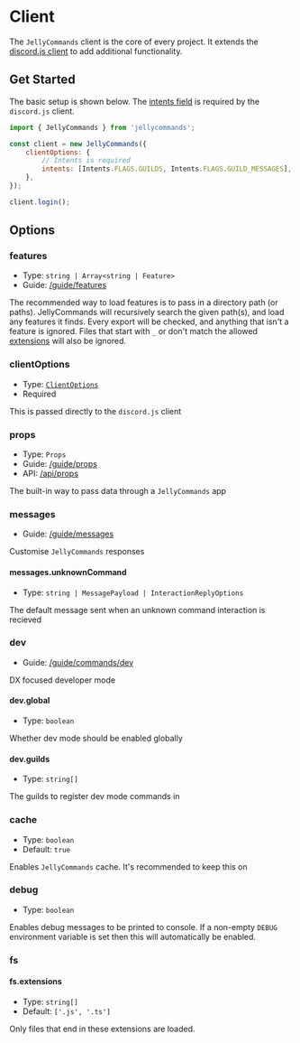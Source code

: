 # Client

The `JellyCommands` client is the core of every project.  It extends the [discord.js client](https://discord.js.org/#/docs/discord.js/main/class/Client) to add additional functionality.

## Get Started

The basic setup is shown below. The [intents field](https://discord.js.org/#/docs/discord.js/main/typedef/IntentsResolvable) is required by the `discord.js` client.

```js
import { JellyCommands } from 'jellycommands';

const client = new JellyCommands({
    clientOptions: {
        // Intents is required
        intents: [Intents.FLAGS.GUILDS, Intents.FLAGS.GUILD_MESSAGES],
    },
});

client.login();
```

## Options

### features

- Type: `string | Array<string | Feature>`
- Guide: [/guide/features](/guide/features)

The recommended way to load features is to pass in a directory path (or paths). JellyCommands will recursively search the given path(s), and load any features it finds. Every export will be checked, and anything that isn't a feature is ignored. Files that start with `_` or don't match the allowed [extensions](#fs-extensions) will also be ignored.

### clientOptions

- Type: [`ClientOptions`](https://discord.js.org/#/docs/discord.js/main/typedef/ClientOptions)
- Required

This is passed directly to the `discord.js` client

### props

- Type: `Props`
- Guide: [/guide/props](/guide/props)
- API: [/api/props](/api/props)

The built-in way to pass data through a `JellyCommands` app

### messages

- Guide: [/guide/messages](/guide/messages)

Customise `JellyCommands` responses

#### messages.unknownCommand

- Type: `string | MessagePayload | InteractionReplyOptions`

The default message sent when an unknown command interaction is recieved

### dev

- Guide: [/guide/commands/dev](/guide/commands/dev)

DX focused developer mode

#### dev.global

- Type: `boolean`

Whether dev mode should be enabled globally

#### dev.guilds

- Type: `string[]`

The guilds to register dev mode commands in

### cache

- Type: `boolean`
- Default: `true`

Enables `JellyCommands` cache. It's recommended to keep this on

### debug

- Type: `boolean`

Enables debug messages to be printed to console. If a non-empty `DEBUG` environment variable is set then this will automatically be enabled.

### fs

#### fs.extensions

-   Type: `string[]`
-   Default: `['.js', '.ts']`

Only files that end in these extensions are loaded.
